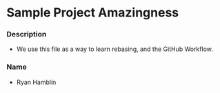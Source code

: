 # Sample Project Amazingness

### Description

- We use this file as a way to learn rebasing, and the GitHub Workflow.

### Name

- Ryan Hamblin
